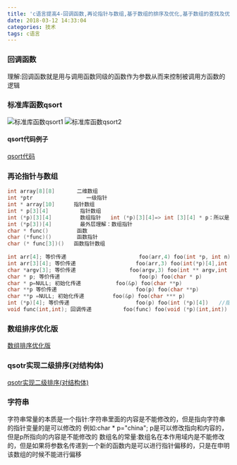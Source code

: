 ```yaml
---
title: 'c语言提高4-回调函数,再论指针与数组,基于数组的排序及优化,基于数组的查找及优化,字符串提高'
date: 2018-03-12 14:33:04
categories: 技术
tags: c语言
---
```


### 回调函数
理解:回调函数就是用与调用函数同级的函数作为参数从而来控制被调用方函数的逻辑

### 标准库函数qsort
![标准库函数qsort1](标准库函数qsort1.png)
![标准库函数qsort2](标准库函数qsort2.jpg)

#### qsort代码例子
[qsort代码](qsort代码.c)


### 再论指针与数组
```c
int array[8][8]       二维数组
int *ptr                 一级指针
int * array[10]      指针数组
int * p[3][4]          指针数组
int (*p)[3][4]         数组指针   int (*p)[3][4]=> int [3][4] * p：所以是个数组指针
int (*p[3])[4]         最外层理解：数组指针
char * func()         函数
char (*func)()        函数指针
char (* func[3])()   函数指针数组
 
int arr[4]; 等价传递                       foo(arr,4) foo(int *p, int n)
int arr[3][4]; 等价传递                   foo(arr,3) foo(int(*p)[4],int n)
char *argv[3]; 等价传递                 foo(argv,3) foo(int ** argv,int n)//注意传过来的是char*类型
char * p; 等价传递                         foo(p) foo(char * p)
char * p=NULL; 初始化传递           foo(&p) foo(char **p)
char **p 等价传递                         foo(p) foo(char **p)
char **p =NULL; 初始化传递         foo(&p) foo(char *** p)
int (*p)[4]; 等价传递                     foo(p) foo(int (*p)[4])　　//指针数组原先类型就是 int[4]* 所以接收的时候可以直接用
void func(int,int); 回调传递          foo(func) foo(void (*p)(int,int)) 
```

### 数组排序优化版
[数组排序优化版](数组排序优化版.c)

### qsotr实现二级排序(对结构体)
[qsotr实现二级排序(对结构体)](qsotr实现二级排序_对结构体.c)


### 字符串
字符串常量的本质是一个指针:字符串里面的内容是不能修改的，但是指向字符串的指针变量的是可以修改的
例如:char * p="china";  p是可以修改指向和内容的，但是p所指向的内容是不能修改的
数组名的常量:数组名在本作用域内是不能修改的，但是如果将参数名传递到一个新的函数内是可以进行指针偏移的，只是在申明该数组的时候不能进行偏移



